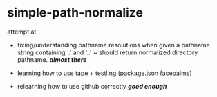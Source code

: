 ﻿simple-path-normalize
=====================

attempt at 

* fixing/understanding pathname resolutions when given a pathname 
string containing '.' and '..' ~ should return normalized directory pathname. ___almost there___

* learning how to use tape + testling (package.json facepalms)

* relearning how to use github correctly ___good enough___
